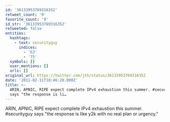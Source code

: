 ```yaml
---
id: '36133953769316352'
retweet_count: '0'
favorite_count: '0'
id_str: '36133953769316352'
retweeted: false
entities:
  hashtags:
    - text: securityguy
      indices:
        - '63'
        - '75'
  symbols: []
  user_mentions: []
  urls: []
original_url: https://twitter.com/jth/status/36133953769316352
date: '2011-02-11T18:46:20.000Z'
title: >-
  ARIN, APNIC, RIPE expect complete IPv4 exhaustion this summer. #securityguy
  says "the response is li…
---
```


ARIN, APNIC, RIPE expect complete IPv4 exhaustion this summer. #securityguy says "the response is like y2k with no real plan or urgency."